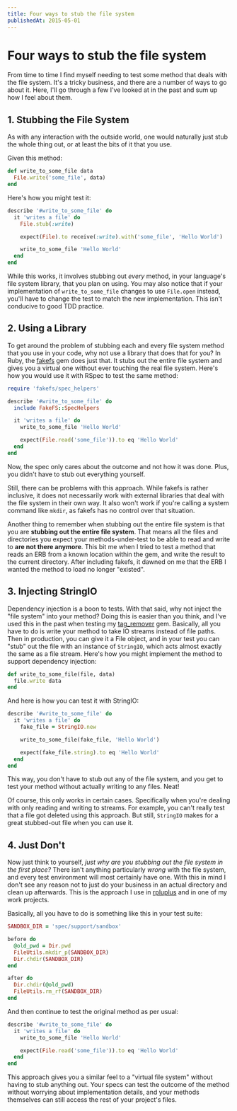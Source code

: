 ```yaml
---
title: Four ways to stub the file system
publishedAt: 2015-05-01
---
```

# Four ways to stub the file system

From time to time I find myself needing to test some method that deals with the file system. It's a tricky business, and there are a number of ways to go about it. Here, I'll go through a few I've looked at in the past and sum up how I feel about them.

## 1. Stubbing the File System

As with any interaction with the outside world, one would naturally just stub the whole thing out, or at least the bits of it that you use.

Given this method:

```ruby
def write_to_some_file data
  File.write('some_file', data)
end
```

Here's how you might test it:

```ruby
describe '#write_to_some_file' do
  it 'writes a file' do
    File.stub(:write)

    expect(File).to receive(:write).with('some_file', 'Hello World')

    write_to_some_file 'Hello World'
  end
end
```

While this works, it involves stubbing out _every_ method, in your language's file system library, that you plan on using. You may also notice that if your implementation of `write_to_some_file` changes to use `File.open` instead, you'll have to change the test to match the new implementation. This isn't conducive to good TDD practice.

## 2. Using a Library
To get around the problem of stubbing each and every file system method that you use in your code, why not use a library that does that for you? In Ruby, the [fakefs](https://github.com/defunkt/fakefs) gem does just that. It stubs out the entire file system and gives you a virtual one without ever touching the real file system. Here's how you would use it with RSpec to test the same method:

```ruby
require 'fakefs/spec_helpers'

describe '#write_to_some_file' do
  include FakeFS::SpecHelpers

  it 'writes a file' do
    write_to_some_file 'Hello World'

    expect(File.read('some_file')).to eq 'Hello World'
  end
end
```

Now, the spec only cares about the outcome and not how it was done. Plus, you didn't have to stub out everything yourself.

Still, there can be problems with this approach. While fakefs is rather inclusive, it does not necessarily work with external libraries that deal with the file system in their own way. It also won't work if you're calling a system command like `mkdir`, as fakefs has no control over that situation.

Another thing to remember when stubbing out the entire file system is that you are **stubbing out the entire file system**. That means all the files and directories you expect your methods-under-test to be able to read and write to **are not there anymore**. This bit me when I tried to test a method that reads an ERB from a known location within the gem, and write the result to the current directory. After including fakefs, it dawned on me that the ERB I wanted the method to load no longer "existed".

## 3. Injecting StringIO

Dependency injection is a boon to tests. With that said, why not inject the "file system" into your method? Doing this is easier than you think, and I've used this in the past when testing my [tag_remover](https://github.com/jellymann/tag_remover) gem. Basically, all you have to do is write your method to take IO streams instead of file paths. Then in production, you can give it a File object, and in your test you can "stub" out the file with an instance of `StringIO`, which acts almost exactly the same as a file stream. Here's how you might implement the method to support dependency injection:

``` ruby
def write_to_some_file(file, data)
  file.write data
end
```

And here is how you can test it with StringIO:

``` ruby
describe '#write_to_some_file' do
  it 'writes a file' do
    fake_file = StringIO.new

    write_to_some_file(fake_file, 'Hello World')

    expect(fake_file.string).to eq 'Hello World'
  end
end
```

This way, you don't have to stub out any of the file system, and you get to test your method without actually writing to any files. Neat!

Of course, this only works in certain cases. Specifically when you're dealing with only reading and writing to streams. For example, you can't really test that a file got deleted using this approach. But still, `StringIO` makes for a great stubbed-out file when you can use it.

## 4. Just Don't

Now just think to yourself, _just why are you stubbing out the file system in the first place?_ There isn't anything particularly _wrong_ with the file system, and every test environment will most certainly have one. With this in mind I don't see any reason not to just do your business in an actual directory and clean up afterwards. This is the approach I use in [rpluplus](https://github.com/jellymann/rplusplus) and in one of my work projects.

Basically, all you have to do is something like this in your test suite:

```ruby
SANDBOX_DIR = 'spec/support/sandbox'

before do
  @old_pwd = Dir.pwd
  FileUtils.mkdir_p(SANDBOX_DIR)
  Dir.chdir(SANDBOX_DIR)
end

after do
  Dir.chdir(@old_pwd)
  FileUtils.rm_rf(SANDBOX_DIR)
end
```

And then continue to test the original method as per usual:

```ruby
describe '#write_to_some_file' do
  it 'writes a file' do
    write_to_some_file 'Hello World'

    expect(File.read('some_file')).to eq 'Hello World'
  end
end
```

This approach gives you a similar feel to a "virtual file system" without having to stub anything out. Your specs can test the outcome of the method without worrying about implementation details, and your methods themselves can still access the rest of your project's files.
